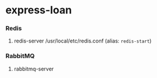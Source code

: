# express-loan
### Redis
1. redis-server /usr/local/etc/redis.conf (alias: `redis-start`)
### RabbitMQ
1. rabbitmq-server
